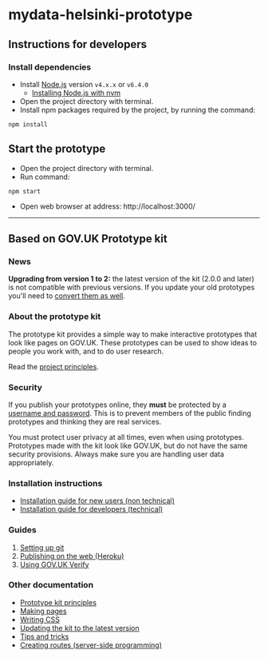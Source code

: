# mydata-helsinki-prototype

## Instructions for developers

### Install dependencies

- Install [Node.js][] version `v4.x.x` or `v6.4.0`
  - [Installing Node.js with nvm](https://gist.github.com/d2s/372b5943bce17b964a79)
- Open the project directory with terminal.
- Install npm packages required by the project, by running the command:
```
npm install
```

## Start the prototype

- Open the project directory with terminal.
- Run command:
```
npm start
```
- Open web browser at address: http://localhost:3000/








[Node.js]: https://nodejs.org/en/


------------------------

## Based on GOV.UK Prototype kit

### News

**Upgrading from version 1 to 2:** the latest version of the kit (2.0.0 and later) is not compatible with previous versions. If you update your old prototypes you'll need to [convert them as well](https://github.com/alphagov/govuk_prototype_kit/blob/master/docs/updating-the-kit.md).

### About the prototype kit

The prototype kit provides a simple way to make interactive prototypes that look like pages on GOV.UK. These prototypes can be used to show ideas to people you work with, and to do user research.

Read the [project principles](docs/principles.md).

### Security

If you publish your prototypes online, they **must** be protected by a [username and password](docs/guides/publishing-on-heroku.md). This is to prevent members of the public finding prototypes and thinking they are real services.

You must protect user privacy at all times, even when using prototypes. Prototypes made with the kit look like GOV.UK, but do not have the same security provisions. Always make sure you are handling user data appropriately.

### Installation instructions

- [Installation guide for new users (non technical)](docs/install/introduction.md)
- [Installation guide for developers (technical)](docs/developer-install-instructions.md)

### Guides

1. [Setting up git](docs/guides/setting-up-git.md)
2. [Publishing on the web (Heroku)](docs/guides/publishing-on-heroku.md)
3. [Using GOV.UK Verify](docs/guides/using-verify.md)

### Other documentation

- [Prototype kit principles](docs/principles.md)
- [Making pages](docs/making-pages.md)
- [Writing CSS](docs/writing-css.md)
- [Updating the kit to the latest version](docs/updating-the-kit.md)
- [Tips and tricks](docs/tips-and-tricks.md)
- [Creating routes (server-side programming)](docs/creating-routes.md)

